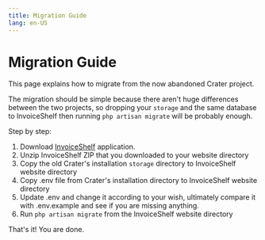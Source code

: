 ```yaml
---
title: Migration Guide
lang: en-US
---
```


# Migration Guide

This page explains how to migrate from the now abandoned Crater project.

The migration should be simple because there aren't huge differences between the two projects, so dropping your `storage` and the same database to InvoiceShelf then running `php artisan migrate` will be probably enough.

Step by step:

1. Download <a href="https://invoiceshelf.com/" target="_blank">InvoiceShelf</a> application.
2. Unzip InvoiceShelf ZIP that you downloaded to your website directory
3. Copy the old Crater's installation `storage` directory to InvoiceShelf website directory
4. Copy .env file from Crater's installation directory to InvoiceShelf website directory
5. Update .env and change it according to your wish, ultimately compare it with .env.example and see if you are missing anything.
6. Run `php artisan migrate` from the InvoiceShelf website directory

That's it! You are done.